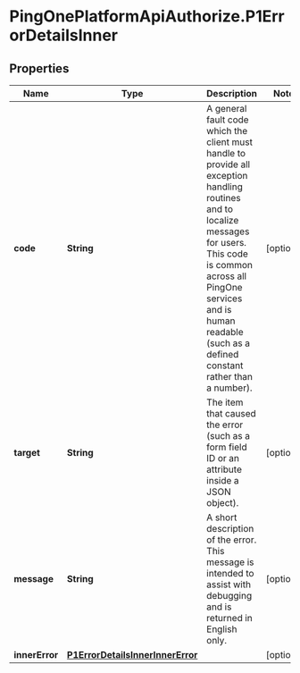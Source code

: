 # PingOnePlatformApiAuthorize.P1ErrorDetailsInner

## Properties

Name | Type | Description | Notes
------------ | ------------- | ------------- | -------------
**code** | **String** | A general fault code which the client must handle to provide all exception handling routines and to localize messages for users. This code is common across all PingOne services and is human readable (such as a defined constant rather than a number). | [optional] 
**target** | **String** | The item that caused the error (such as a form field ID or an attribute inside a JSON object). | [optional] 
**message** | **String** | A short description of the error. This message is intended to assist with debugging and is returned in English only. | [optional] 
**innerError** | [**P1ErrorDetailsInnerInnerError**](P1ErrorDetailsInnerInnerError.md) |  | [optional] 


